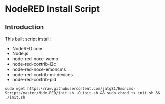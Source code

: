 # NodeRED Install Script
## Introduction
This built script install:
- NodeRED core
- Node.js
- node-red-node-wemo
- node-red-contrib-i2c
- node-red-node-emoncms
- node-red-contrib-mi-devices
- node-red-contrib-pid

```shell
sudo wget https://raw.githubusercontent.com/jatg81/Emoncms-Scripts/master/Node-RED/init.sh -O init.sh && sudo chmod +x init.sh && ./init.sh
```
